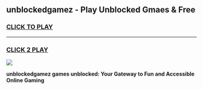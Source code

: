 
## unblockedgamez - Play Unblocked Gmaes & Free
<h3>
<a href="https://news.freeplayer.one?title=unblockedgamez&ref=23F">CLICK TO PLAY</a></h3>
<hr>

<h3>
<a href="https://news.freeplayer.one?title=unblockedgamez&ref=23F">CLICK 2 PLAY</a>
  
</h3>

<a href="https://news.freeplayer.one?title=unblockedgamez&ref=23F/"><img src="https://clearcache.store/games.png"></a>


**unblockedgamez games unblocked: Your Gateway to Fun and Accessible Online Gaming**
